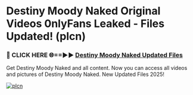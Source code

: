 # Destiny Moody Naked Original Videos 0nlyFans Leaked - Files Updated! (plcn)

<h3>🔴 CLICK HERE 🌐==►► <a href="https://tinyurl.com/up5wt9bj" rel="nofollow">Destiny Moody Naked Updated Files</a></h3>

Get Destiny Moody Naked and all content. Now you can access all videos and pictures of Destiny Moody Naked. New Updated Files 2025!

[![plcn](https://i.imgur.com/ABiUzMV.gif)](https://tinyurl.com/up5wt9bj)

